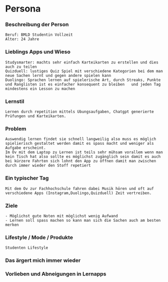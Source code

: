# Persona

### Beschreibung der Person
    Beruf: BMLD Studentin Vollzeit
    Alter: 24 Jahre


### Lieblings Apps und Wieso 
    Studysmarter: machts sehr einfach Karteikarten zu erstellen und dies auch zu teilen
    Quizduell: lustiges Quiz Spiel mit verschiedene Kategorien bei dem man neue Sachen lernt und gegen andere spielen kann
    Duolingo: Sprachen lernen auf spielerische Art, durch Streaks, Punkte und Ranglisten ist es einfacher konsequent zu bleiben   und jeden Tag mindestens ein Lesson zu machen

### Lernstil 
    Lernen durch repetition mittels Übungsaufgaben, Chatgpt generierte Prüfungen und Karteikarten.

### Problem
    Auswendig lernen findet sie schnell langweilig also muss es möglich spielierisch gestaltet werden damit es spass macht und weniger als Aufgabe erscheint.
    Im Öv mit dem Laptop zu Lernen ist teils sehr mühsam vorallem wenn man kein Tisch hat also sollte es möglichst zugänglich sein damit es auch bei kürzere Fahrten sich lohnt den App zu öffnen damit man zwischen durch immer wieder den Stoff repetiert

### Ein typischer Tag
    Mit dem Öv zur Fachhochschule fahren dabei Musik hören und oft auf verschiedene Apps (Instagram,Duolingo,Quizduell) Zeit vertreiben. 
    

### Ziele
    - Möglichst gute Noten mit möglichst wenig Aufwand 
    - Lernen soll spass machen so kann man sich die Sachen auch am besten merken

### Lifestyle / Mode / Produkte
    Studenten Lifestyle 

### Das ärgert mich immer wieder

### Vorlieben und Abneigungen in Lernapps


